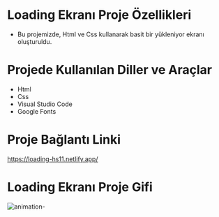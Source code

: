 # Loading Ekranı Proje Özellikleri
<ul>
  <li>Bu projemizde, Html ve Css kullanarak basit bir yükleniyor ekranı oluşturuldu. </li>
</ul>

# Projede Kullanılan Diller ve Araçlar

<ul>
  <li>Html</li>
  <li>Css</li>
  <li>Visual Studio Code</li>
  <li>Google Fonts</li>
     
</ul>

# Proje Bağlantı Linki
https://loading-hs11.netlify.app/

# Loading Ekranı Proje Gifi
![animation-](https://github.com/user-attachments/assets/e0a14c24-125b-4fb6-a1cf-8e6bac936cdc)
